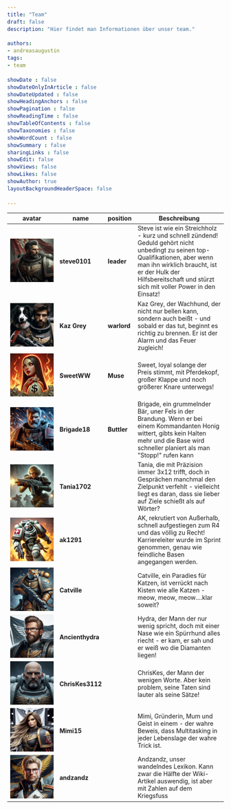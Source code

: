 ```yaml
---
title: "Team"
draft: false
description: "Hier findet man Informationen über unser team."

authors:
- andreasaugustin
tags:
- team

showDate : false
showDateOnlyInArticle : false
showDateUpdated : false
showHeadingAnchors : false
showPagination : false
showReadingTime : false
showTableOfContents : false
showTaxonomies : false
showWordCount : false
showSummary : false
sharingLinks : false
showEdit: false
showViews: false
showLikes: false
showAuthor: true
layoutBackgroundHeaderSpace: false

---
```


| **avatar** | **name** | **position** | **Beschreibung** |
| ---------- | -------- | ------------ | ---------------- |
| ![steve](img/steve.png) | **steve0101** | **leader** | Steve ist wie ein Streichholz - kurz und schnell zündend! Geduld gehört nicht unbedingt zu seinen top-Qualifikationen, aber wenn man ihn wirklich braucht, ist er der Hulk der Hilfsbereitschaft und stürzt sich mit voller Power in den Einsatz!  |
| ![kaz](img/kaz.png) | **Kaz Grey**| **warlord** | Kaz Grey, der Wachhund, der nicht nur bellen kann, sondern auch beißt - und sobald er das tut, beginnt es richtig zu brennen. Er ist der Alarm und das Feuer zugleich! |
| ![sweet](img/sweetWW.png) | **SweetWW** | **Muse** | Sweet, loyal solange der Preis stimmt, mit Pferdekopf, großer Klappe und noch größerer Knare unterwegs! |
| ![brigade](img/brigade18.png) | **Brigade18** | **Buttler** | Brigade, ein grummelnder Bär, uner Fels in der Brandung. Wenn er bei einem Kommandanten Honig wittert, gibts kein Halten mehr und die Base wird schneller planiert als man "Stopp!" rufen kann |
| ![tania](img/tania.png) | **Tania1702** | | Tania, die mit Präzision immer 3x12 trifft, doch in Gesprächen manchmal den Zielpunkt verfehlt - vielleicht liegt es daran, dass sie lieber auf Ziele schießt als auf Wörter? |
| ![ak1291](img/ak1291.png) | **ak1291** | | AK, rekrutiert von Außerhalb, schnell aufgestiegen zum R4 und das völlig zu Recht! Karriereleiter wurde im Sprint genommen, genau wie feindliche Basen angegangen werden. |
| ![cat](img/cat.png) | **Catville** | | Catville, ein Paradies für Katzen, ist verrückt nach Kisten wie alle Katzen - meow, meow, meow....klar soweit? |
| ![hydra](img/hydra.jpg) | **Ancienthydra** | | Hydra, der Mann der nur wenig spricht, doch mit einer Nase wie ein Spürrhund alles riecht - er kam, er sah und er weiß wo die Diamanten liegen! |
| ![chris](img/chris.jpg) | **ChrisKes3112** | | ChrisKes, der Mann der wenigen Worte. Aber kein problem, seine Taten sind lauter als seine Sätze! |
| ![mimi](img/mimi.jpg) | **Mimi15** | | Mimi, Gründerin, Mum und Geist in einem -  der wahre Beweis, dass Multitasking in jeder Lebenslage der wahre Trick ist. |
| ![andz](img/andz.jpg) | **andzandz** | | Andzandz, unser wandelndes Lexikon. Kann zwar die Hälfte der Wiki-Artikel auswendig, ist aber mit Zahlen auf dem Kriegsfuss |
